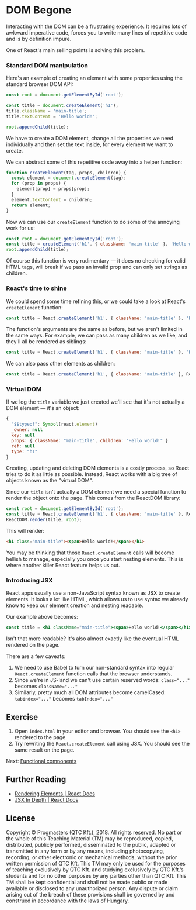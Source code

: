 # DOM Begone

Interacting with the DOM can be a frustrating experience. It requires lots of awkward imperative code, forces you to
 write many lines of repetitive code and is by definition impure.

One of React's main selling points is solving this problem.

### Standard DOM manipulation

Here's an example of creating an element with some properties using the standard browser DOM API:

```js
const root = document.getElementById('root');

const title = document.createElement('h1');
title.className = 'main-title';
title.textContent = 'Hello world!';

root.appendChild(title);
```

We have to create a DOM element, change all the properties we need individually and then set the text inside, for
 every element we want to create.

We can abstract some of this repetitive code away into a helper function:

```js
function createElement(tag, props, children) {
  const element = document.createElement(tag);
  for (prop in props) {
    element[prop] = props[prop];
  }
  element.textContent = children;
  return element;
}
```

Now we can use our `createElement` function to do some of the annoying work for us:

```js
const root = document.getElementById('root');
const title = createElement('h1', { className: 'main-title' }, 'Hello world!');
root.appendChild(title);
```

Of course this function is very rudimentary — it does no checking for valid HTML tags, will break if we pass an invalid
 prop and can only set strings as children.

### React's time to shine

We could spend some time refining this, or we could take a look at React's `createElement` function:

```js
const title = React.createElement('h1', { className: 'main-title' }, 'Hello world!');
```

The function's arguments are the same as before, but we aren't limited in the same ways. For example, we can pass as
 many children as we like, and they'll all be rendered as siblings:

```js
const title = React.createElement('h1', { className: 'main-title' }, 'Hello world!', 'This will be another text node');
```

We can also pass other elements as children:

```js
const title = React.createElement('h1', { className: 'main-title' }, React.createElement('span', {}, 'Hello world!'));
```

### Virtual DOM

If we log the `title` variable we just created we'll see that it's not actually a DOM element — it's an object:

```js
{
  "$$typeof": Symbol(react.element)
  _owner: null
  key: null
  props: { className: "main-title", children: "Hello world!" }
  ref: null
  type: "h1"
}
```

Creating, updating and deleting DOM elements is a costly process, so React tries to do it as little as possible.
Instead, React works with a big tree of objects known as the "virtual DOM".

Since our `title` isn't actually a DOM element we need a special function to render the object onto the page. This 
comes from the ReactDOM library:

```js
const root = document.getElementById('root');
const title = React.createElement('h1', { className: 'main-title' }, React.createElement('span', {}, 'Hello world!'));
ReactDOM.render(title, root);
```

This will render:

```html
<h1 class="main-title"><span>Hello world!</span></h1>
```

You may be thinking that those `React.createElement` calls will become hellish to manage, especially you once you start
 nesting elements. This is where another killer React feature helps us out.

### Introducing JSX

React apps usually use a non-JavaScript syntax known as JSX to create elements. It looks a lot like HTML, which allows
 us to use syntax we already know to keep our element creation and nesting readable.

Our example above becomes:

```jsx
const title = <h1 className="main-title"><span>Hello world!</span></h1>;
```

Isn't that more readable? It's also almost exactly like the eventual HTML rendered on the page.

There are a few caveats:

1) We need to use Babel to turn our non-standard syntax into regular `React.createElement` function calls that the
 browser understands.  
2) Since we're in JS-land we can't use certain reserved words: `class="..."` becomes `className="..."`  
3) Similarly, pretty much all DOM attributes become camelCased: `tabindex="..."` becomes `tabIndex="..."`  

## Exercise

1. Open `index.html` in your editor and browser. You should see the `<h1>` rendered to the page.
2. Try rewriting the `React.createElement` call using JSX. You should see the same result on the page.

Next: [Functional components](../02-components_and_props)

## Further Reading

- [Rendering Elements | React Docs](https://reactjs.org/docs/rendering-elements.html)
- [JSX In Depth | React Docs](https://reactjs.org/docs/jsx-in-depth.html)

## License

Copyright © Progmasters (QTC Kft.), 2018.
All rights reserved. No part or the whole of this Teaching Material (TM) may be reproduced, copied, distributed, publicly performed, disseminated to the public, adapted or transmitted in any form or by any means, including photocopying, recording, or other electronic or mechanical methods, without the prior written permission of QTC Kft. This TM may only be used for the purposes of teaching exclusively by QTC Kft. and studying exclusively by QTC Kft.’s students and for no other purposes by any parties other than QTC Kft.
This TM shall be kept confidential and shall not be made public or made available or disclosed to any unauthorized person.
Any dispute or claim arising out of the breach of these provisions shall be governed by and construed in accordance with the laws of Hungary.
